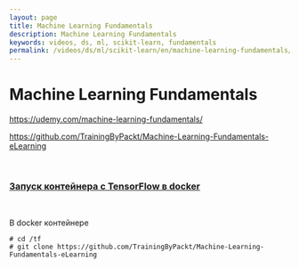 ```yaml
---
layout: page
title: Machine Learning Fundamentals
description: Machine Learning Fundamentals
keywords: videos, ds, ml, scikit-learn, fundamentals
permalink: /videos/ds/ml/scikit-learn/en/machine-learning-fundamentals/
---
```


# Machine Learning Fundamentals

https://udemy.com/machine-learning-fundamentals/

https://github.com/TrainingByPackt/Machine-Learning-Fundamentals-eLearning

<br/>

### [Запуск контейнера с TensorFlow в docker](/dev/tools/python/docker/)

<br/>

В docker контейнере

    # cd /tf
    # git clone https://github.com/TrainingByPackt/Machine-Learning-Fundamentals-eLearning
